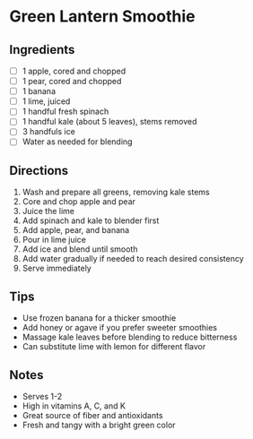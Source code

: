 # Green Lantern Smoothie

## Ingredients
- [ ] 1 apple, cored and chopped
- [ ] 1 pear, cored and chopped
- [ ] 1 banana
- [ ] 1 lime, juiced
- [ ] 1 handful fresh spinach
- [ ] 1 handful kale (about 5 leaves), stems removed
- [ ] 3 handfuls ice
- [ ] Water as needed for blending

## Directions
1. Wash and prepare all greens, removing kale stems
2. Core and chop apple and pear
3. Juice the lime
4. Add spinach and kale to blender first
5. Add apple, pear, and banana
6. Pour in lime juice
7. Add ice and blend until smooth
8. Add water gradually if needed to reach desired consistency
9. Serve immediately

## Tips
- Use frozen banana for a thicker smoothie
- Add honey or agave if you prefer sweeter smoothies
- Massage kale leaves before blending to reduce bitterness
- Can substitute lime with lemon for different flavor

## Notes
- Serves 1-2
- High in vitamins A, C, and K
- Great source of fiber and antioxidants
- Fresh and tangy with a bright green color
